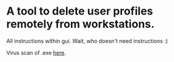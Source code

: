 # A tool to delete user profiles remotely from workstations.

All instructions within gui. Wait, who doesn't need instructions :)

Virus scan of .exe [here](https://www.virustotal.com/#/file/4e74fa266fe4bb7f305805b5feffbf7f043e598b2c14328feba45cfd4524f12d/detection).
